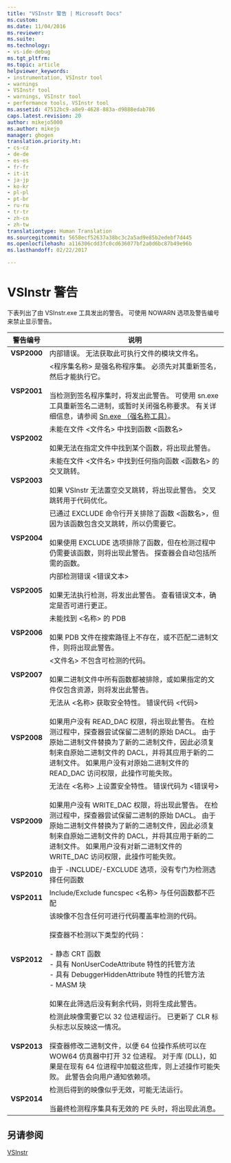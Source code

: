 ```yaml
---
title: "VSInstr 警告 | Microsoft Docs"
ms.custom: 
ms.date: 11/04/2016
ms.reviewer: 
ms.suite: 
ms.technology:
- vs-ide-debug
ms.tgt_pltfrm: 
ms.topic: article
helpviewer_keywords:
- instrumentation, VSInstr tool
- warnings
- VSInstr tool
- warnings, VSInstr tool
- performance tools, VSInstr tool
ms.assetid: 47512bc9-a8e9-4628-883a-d9888edab786
caps.latest.revision: 20
author: mikejo5000
ms.author: mikejo
manager: ghogen
translation.priority.ht:
- cs-cz
- de-de
- es-es
- fr-fr
- it-it
- ja-jp
- ko-kr
- pl-pl
- pt-br
- ru-ru
- tr-tr
- zh-cn
- zh-tw
translationtype: Human Translation
ms.sourcegitcommit: 5658ecf52637a38bc3c2a5ad9e85b2edebf7d445
ms.openlocfilehash: a116306cdd3fc0cd636077bf2a0d6bc87b49e96b
ms.lasthandoff: 02/22/2017

---
```

# <a name="vsinstr-warnings"></a>VSInstr 警告
下表列出了由 VSInstr.exe 工具发出的警告。 可使用 NOWARN 选项及警告编号来禁止显示警告。  
  
|警告编号|说明|  
|--------------------|-----------------|  
|**VSP2000**|内部错误。 无法获取此可执行文件的模块文件名。|  
|**VSP2001**|\<程序集名称> 是强名称程序集。 必须先对其重新签名，然后才能执行它。<br /><br /> 当检测到签名程序集时，将发出此警告。 可使用 sn.exe 工具重新签名二进制，或暂时关闭强名称要求。 有关详细信息，请参阅 [Sn.exe （强名称工具）](http://msdn.microsoft.com/Library/c1d2b532-1b8e-4c7a-8ac5-53b801135ec6)。|  
|**VSP2002**|未能在文件 \<文件名> 中找到函数 \<函数名><br /><br /> 如果无法在指定文件中找到某个函数，将出现此警告。|  
|**VSP2003**|未能在文件 \<文件名> 中找到任何指向函数 \<函数名> 的交叉跳转。<br /><br /> 如果 VSInstr 无法置空交叉跳转，将出现此警告。 交叉跳转用于代码优化。|  
|**VSP2004**|已通过 EXCLUDE 命令行开关排除了函数 \<函数名>，但因为该函数包含交叉跳转，所以仍需要它。<br /><br /> 如果使用 EXCLUDE 选项排除了函数，但在检测过程中仍需要该函数，则将出现此警告。 探查器会自动包括所需的函数。|  
|**VSP2005**|内部检测错误 \<错误文本><br /><br /> 如果无法执行检测，将发出此警告。 查看错误文本，确定是否可进行更正。|  
|**VSP2006**|未能找到 \<名称> 的 PDB<br /><br /> 如果 PDB 文件在搜索路径上不存在，或不匹配二进制文件，则将出现此警告。|  
|**VSP2007**|\<文件名> 不包含可检测的代码。<br /><br /> 如果二进制文件中所有函数都被排除，或如果指定的文件仅包含资源，则将发出此警告。|  
|**VSP2008**|无法从 \<名称> 获取安全特性。 错误代码 \<代码><br /><br /> 如果用户没有 READ_DAC 权限，将出现此警告。 在检测过程中，探查器尝试保留二进制的原始 DACL。 由于原始二进制文件替换为了新的二进制文件，因此必须复制来自原始二进制文件的 DACL，并将其应用于新的二进制文件。 如果用户没有对原始二进制文件的 READ_DAC 访问权限，此操作可能失败。|  
|**VSP2009**|无法在 \<名称> 上设置安全特性。 错误代码为 \<错误号><br /><br /> 如果用户没有 WRITE_DAC 权限，将出现此警告。 在检测过程中，探查器尝试保留二进制的原始 DACL。 由于原始二进制文件替换为了新的二进制文件，因此必须复制来自原始二进制文件的 DACL，并将其应用于新的二进制文件。 如果用户没有对新二进制文件的 WRITE_DAC 访问权限，此操作可能失败。|  
|**VSP2010**|由于 -INCLUDE/-EXCLUDE 选项，没有专门为检测选择任何函数|  
|**VSP2011**|Include/Exclude funcspec \<名称> 与任何函数都不匹配|  
|**VSP2012**|该映像不包含任何可进行代码覆盖率检测的代码。<br /><br /> 探查器不检测以下类型的代码：<br /><br /> - 静态 CRT 函数<br />- 具有 NonUserCodeAttribute 特性的托管方法<br />- 具有 DebuggerHiddenAttribute 特性的托管方法<br />- MASM 块<br /><br /> 如果在此筛选后没有剩余代码，则将生成此警告。|  
|**VSP2013**|检测此映像需要它以 32 位进程运行。 已更新了 CLR 标头标志以反映这一情况。<br /><br /> 探查器修改二进制文件，以便 64 位操作系统可以在 WOW64 仿真器中打开 32 位进程。 对于库 (DLL)，如果是在现有 64 位进程中加载这些库，则上述操作可能失败。 此警告会向用户通知依赖项。|  
|**VSP2014**|检测后得到的映像似乎无效，可能无法运行。<br /><br /> 当最终检测程序集具有无效的 PE 头时，将出现此消息。|  
  
## <a name="see-also"></a>另请参阅  
 [VSInstr](../profiling/vsinstr.md)
